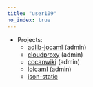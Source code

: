 ```yaml
---
title: "user109"
no_index: true
---
```


* Projects:
  * [adlib-jocaml](/projects/adlib-jocaml/) (admin)
  * [cloudproxy](/projects/cloudproxy/) (admin)
  * [cocanwiki](/projects/cocanwiki/) (admin)
  * [lolcaml](/projects/lolcaml/) (admin)
  * [json-static](/projects/json-static/)